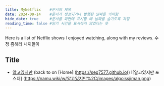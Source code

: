```yaml
---
title: MyNetflix    #문서의 제목
date: 2024-09-14    #문서가 생성되거나 발행된 날짜를 의미함
hide_date: true     #문서를 화면에 표시할 때 날짜를 숨기도록 지정
reading_time: false #읽기 시간을 표시하지 않겠다는 뜻
---
```


Here is a list of Netflix shows I enjoyed watching, along with my reviews. 수정 좀해라 새끼들아

## Title
- [알고있지만](https://namu.wiki/w/알고있지만%2C/images/algoissjiman.png) (back to on [Home] (https://seg7577.github.io))
![알고있지만 포스터] (https://namu.wiki/w/알고있지만%2C/images/algoissjiman.png)

